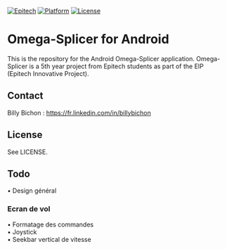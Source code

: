 [![Epitech](https://img.shields.io/badge/Epitech-EIP-blue.svg
)](http://www.epitech.eu/epitech-innovative-projects.aspx)
[![Platform](https://img.shields.io/badge/platform-Android-brightgreen.svg?style=flat
)](http://developer.android.com/index.html)
[![License](http://img.shields.io/badge/license-MIT-lightgrey.svg?style=flat
)](http://mit-license.org)

# Omega-Splicer for Android

This is the repository for the Android Omega-Splicer application. Omega-Splicer is a 5th year project from Epitech students as part of the EIP (Epitech Innovative Project).

## Contact

Billy Bichon : https://fr.linkedin.com/in/billybichon

## License

See LICENSE.

## Todo

• Design général

### Ecran de vol
• Formatage des commandes  
• Joystick  
• Seekbar vertical de vitesse
